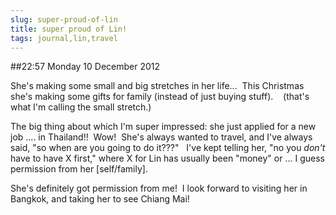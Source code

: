 ```yaml
---
slug: super-proud-of-lin
title: super proud of Lin!
tags: journal,lin,travel
---
```


##22:57 Monday 10 December 2012

She's making some small and big stretches in her life...  This Christmas she's making some gifts for family (instead of just buying stuff).    (that's what I'm calling the small stretch.)

The big thing about which I'm super impressed: she just applied for a new job .... in Thailand!!  Wow!  She's always wanted to travel, and I've always said, "so when are you going to do it???"   I've kept telling her, "no you *don't* have to have X first," where X for Lin has usually been "money" or ... I guess permission from her [self/family].

She's definitely got permission from me!  I look forward to visiting her in Bangkok, and taking her to see Chiang Mai!
